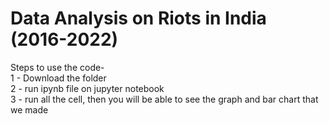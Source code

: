 # Data Analysis on Riots in India (2016-2022)

Steps to use the code- <br/>
1 - Download the folder <br/>
2 - run ipynb file on jupyter notebook <br/>
3 - run all the cell, then you will be able to see the graph and bar chart that we made <br/>
